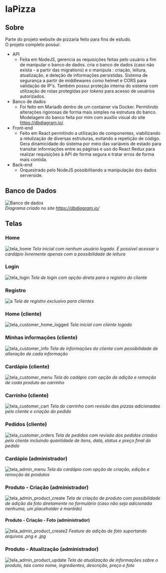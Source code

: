 # laPizza

## Sobre
Parte do projeto website de pizzaria feito para fins de estudo.<br>
O projeto completo possui:
- API
  - Feita em NodeJS, gerencia as requisições feitas pelo usuário a fim de manipular o banco de dados. cria o banco de dados (caso não exista - a partir das migrations) e o manipula : criação, leitura, atualização, e deleção de informações persistidas. Sistema de segurança a partir de middlewares como helmet e CORS para validação de IP's. Também possui proteção interna do sistema com utilização de rotas protegidas por _tokens_ para acesso de usuários autorizados.
- Banco de dados
  - Foi feito em Mariadb dentro de um container via Docker. Permitindo alterações rigorosas de forma mais simples na estrutura do banco. Modelagem do banco feita por mim com auxílio visual do site https://dbdiagram.io/.
- Front-end
  - Feito em React permitindo a utilização de componentes, viabilizando a retulização de diversas estruturas, evitando a repetição de código. Gera dinamicidade do sistema por meio das variáveis de estado para transitar informações entre as páginas e uso do React Redux para realizar requisições à API de forma segura e tratar erros de forma mais contida.
- Back-end
  - Orquestrado pelo NodeJS possibilitando a manipulação dos dados serverside.

## Banco de Dados
![Banco de dados](https://i.ibb.co/YQ5srWh/Screenshot-from-2023-09-18-11-20-49.png)<br/>
_Diagrama criado no site https://dbdiagram.io/_

## Telas
### Home
![tela_home](https://i.ibb.co/bW4L1sf/tela-home.png)
_Tela inicial com nenhum usuário logado. É possível acessar o cardápio livremente apenas com a possibilidade de leitura_

### Login
![tela_login](https://i.ibb.co/tx7Xv9K/tela-login.png)
_Tela de login com opção direta para o registro do cliente_

### Registro
![a](https://i.ibb.co/T2LDDNv/telaa-register.png)
_Tela de registro exclusivo para clientes_

### Home (cliente)
![tela_customer_home_logged](https://i.ibb.co/J29YbW1/telaa-customer-home-logged.png)
_Tela inicial com cliente logado_


### Minhas informações (cliente)
![tela_customer_info](https://i.ibb.co/jv5xztx/telaa-customer-info.png)
_Tela de informações do cliente com possibilidade de alteração de cada informação_

### Cardápio (cliente)
![tela_customer_menu](https://i.ibb.co/xhdFWCS/telaa-customer-menu.png)
_Tela do cadápio com opção de adição e remoção de cada produto ao carrinho_

### Carrinho (cliente)
![tela_customer_cart](https://i.ibb.co/MkkkN9d/tela-customer-caart.png)
_Tela do carrinho com revisão das pizzas adicionadas pelo cliente e criação do pedido_

### Pedidos (cliente)
![tela_customer_orders](https://i.ibb.co/t4nbYNZ/tela-customer-orderss.png)
_Tela de pedidos com revisão dos pedidos criados pelo cliente incluindo quantidade de itens, data, status e preço final do pedido_

### Cardápio (administrador)
![tela_admin_menu](https://i.ibb.co/r6gdqfJ/tela-admin-menuu.png)
_Tela do cardápio com opção de criação, edição e remoção de produtos_

### Produto - Criação (administrador)
![tela_admin_product_create](https://i.ibb.co/LZSjTdL/tela-admin-product-createe.png)
_Tela de criação de produto com possibilidade de adição da foto diretamente no formulário (caso não seja adicionada nenhuma, um placeholder é mantido)_ 

#### Produto - Criação - Foto (administrador)
![tela_admin_product_create2](https://i.ibb.co/MGSm2nX/tela-admin-product-createe2.png)
_Feature de adição de foto suportando arquivos .png e .jpg_

### Produto - Atualização (administrador)
![tela_admin_product_update](https://i.ibb.co/wsgZQhp/tela-admin-product-updatee.png)
_Tela de atualização de informações sobre o produto, tais como nome, ingredientes, descrição, preço e foto_



